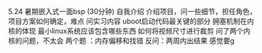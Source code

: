 5.24 暑期嵌入式一面bsp  (30分钟)
    自我介绍
    介绍项目，问一些细节，担任角色，项目方案如何确定，难点
    问实习内容
    uboot启动代码最关键的部分
    拥塞机制在内核的体现
    最小linux系统应该包含哪些东西
    如何将视频尺寸进行裁剪
    问了两个内核的问题，不太会
    两个题 ：内存偏移和找错
    反问：两周内出结果
感觉要g

